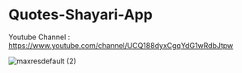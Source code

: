 # Quotes-Shayari-App

Youtube Channel : https://www.youtube.com/channel/UCQ188dyxCgqYdG1wRdbJtpw

![maxresdefault (2)](https://user-images.githubusercontent.com/71060268/128469394-b9abd9a7-6955-48bd-8b05-b806d705cba8.jpg)
